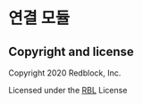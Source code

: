 # 연결 모듈
## Copyright and license
Copyright 2020 Redblock, Inc.

Licensed under the [RBL](https://kimsq.com/p/rbl) License
